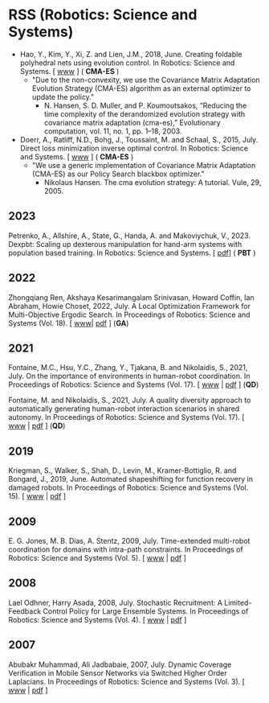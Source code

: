 # RSS (Robotics: Science and Systems)

* Hao, Y., Kim, Y., Xi, Z. and Lien, J.M., 2018, June. Creating foldable polyhedral nets using evolution control. In Robotics: Science and Systems. [ [www](https://www.roboticsproceedings.org/rss14/p07.pdf) ] ( **CMA-ES** )
  * "Due to the non-convexity, we use the Covariance Matrix Adaptation Evolution Strategy (CMA-ES) algorithm as an external optimizer to update the policy."
    * N. Hansen, S. D. Muller, and P. Koumoutsakos, “Reducing the time complexity of the derandomized evolution strategy with covariance matrix adaptation (cma-es),” Evolutionary computation, vol. 11, no. 1, pp. 1–18, 2003.
* Doerr, A., Ratliff, N.D., Bohg, J., Toussaint, M. and Schaal, S., 2015, July. Direct loss minimization inverse optimal control. In Robotics: Science and Systems. [ [www](https://roboticsproceedings.org/rss11/p13.pdf) ] ( **CMA-ES** )
  * "We use a generic implementation of Covariance Matrix Adaptation (CMA-ES) as our Policy Search blackbox optimizer."
    * Nikolaus Hansen. The cma evolution strategy: A tutorial. Vule, 29, 2005.

   
## 2023

Petrenko, A., Allshire, A., State, G., Handa, A. and Makoviychuk, V., 2023. Dexpbt: Scaling up dexterous manipulation for hand-arm systems with population based training. In Robotics: Science and Systems. [ [pdf](https://www.roboticsproceedings.org/rss19/p037.pdf)] ( **PBT** )

## 2022

Zhongqiang Ren, Akshaya Kesarimangalam Srinivasan, Howard Coffin, Ian Abraham, Howie Choset, 2022, July. A Local Optimization Framework for Multi-Objective Ergodic Search. In Proceedings of Robotics: Science and Systems (Vol. 18). [ [www](https://roboticsconference.org/program/papers/052/)| [pdf](http://www.roboticsproceedings.org/rss18/p052.pdf) ] (**GA**)

## 2021

Fontaine, M.C., Hsu, Y.C., Zhang, Y., Tjakana, B. and Nikolaidis, S., 2021, July. On the importance of environments in human-robot coordination. In Proceedings of Robotics: Science and Systems (Vol. 17). [ [www](http://www.roboticsproceedings.org/rss17/p038.html) | [pdf](http://www.roboticsproceedings.org/rss17/p038.pdf) ] (**QD**)

Fontaine, M. and Nikolaidis, S., 2021, July. A quality diversity approach to automatically generating human-robot interaction scenarios in shared autonomy. In Proceedings of Robotics: Science and Systems (Vol. 17). [ [www](http://www.roboticsproceedings.org/rss17/p036.html) | [pdf](http://www.roboticsproceedings.org/rss17/p036.pdf) ] (**QD**)

## 2019

Kriegman, S., Walker, S., Shah, D., Levin, M., Kramer-Bottiglio, R. and Bongard, J., 2019, June. Automated shapeshifting for function recovery in damaged robots. In Proceedings of Robotics: Science and Systems (Vol. 15). [ [www](http://www.roboticsproceedings.org/rss15/p28.html) | [pdf](http://www.roboticsproceedings.org/rss15/p28.pdf) ]

## 2009

E. G. Jones, M. B. Dias, A. Stentz, 2009, July. Time-extended multi-robot coordination for domains with intra-path constraints. In Proceedings of Robotics: Science and Systems (Vol. 5). [ [www](http://www.roboticsproceedings.org/rss05/p35.html) | [pdf](http://www.roboticsproceedings.org/rss05/p35.pdf) ]

## 2008

Lael Odhner, Harry Asada, 2008, July. Stochastic Recruitment: A Limited-Feedback Control Policy for Large Ensemble Systems. In Proceedings of Robotics: Science and Systems (Vol. 4). [ [www](http://www.roboticsproceedings.org/rss04/p7.html) | [pdf](http://www.roboticsproceedings.org/rss04/p7.pdf) ]

## 2007

Abubakr Muhammad, Ali Jadbabaie, 2007, July. Dynamic Coverage Verification in Mobile Sensor Networks via Switched Higher Order Laplacians. In Proceedings of Robotics: Science and Systems (Vol. 3). [ [www](http://www.roboticsproceedings.org/rss03/p39.html) | [pdf](http://www.roboticsproceedings.org/rss03/p39.pdf) ]
